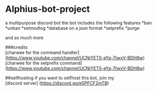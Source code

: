 # Alphius-bot-project
a multipurpose discord bot 
the bot includes the following features
*ban
*unban
*setmodlog
*database on a json format
*setprefix
*purge

and so much more

###credits
<br>[charwee for the command handler] (https://www.youtube.com/channel/UCNiYETS-eYa-7twxV-BDH8w)
<br>[charwee for the setprefix command] (https://www.youtube.com/channel/UCNiYETS-eYa-7twxV-BDH8w)

##selfhosting
if you want to selfhost this bot, join my <br>[discord server] (https://discord.gg/e5PFCF2mTB)
